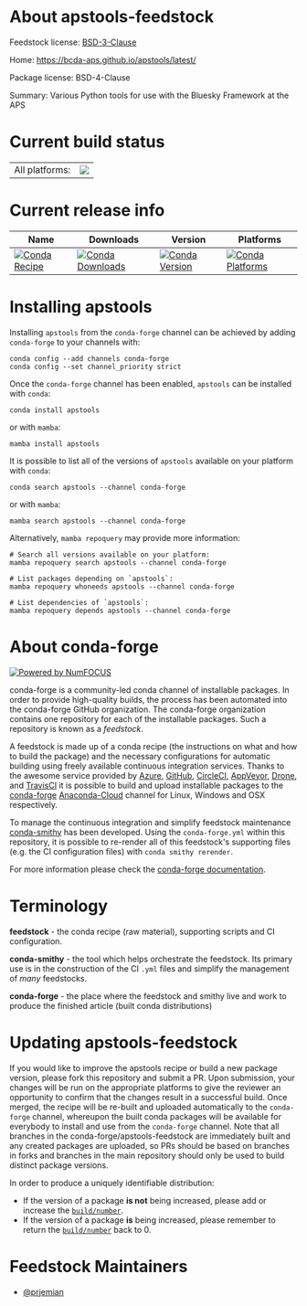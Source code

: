 About apstools-feedstock
========================

Feedstock license: [BSD-3-Clause](https://github.com/conda-forge/apstools-feedstock/blob/main/LICENSE.txt)

Home: https://bcda-aps.github.io/apstools/latest/

Package license: BSD-4-Clause

Summary: Various Python tools for use with the Bluesky Framework at the APS

Current build status
====================


<table><tr><td>All platforms:</td>
    <td>
      <a href="https://dev.azure.com/conda-forge/feedstock-builds/_build/latest?definitionId=16933&branchName=main">
        <img src="https://dev.azure.com/conda-forge/feedstock-builds/_apis/build/status/apstools-feedstock?branchName=main">
      </a>
    </td>
  </tr>
</table>

Current release info
====================

| Name | Downloads | Version | Platforms |
| --- | --- | --- | --- |
| [![Conda Recipe](https://img.shields.io/badge/recipe-apstools-green.svg)](https://anaconda.org/conda-forge/apstools) | [![Conda Downloads](https://img.shields.io/conda/dn/conda-forge/apstools.svg)](https://anaconda.org/conda-forge/apstools) | [![Conda Version](https://img.shields.io/conda/vn/conda-forge/apstools.svg)](https://anaconda.org/conda-forge/apstools) | [![Conda Platforms](https://img.shields.io/conda/pn/conda-forge/apstools.svg)](https://anaconda.org/conda-forge/apstools) |

Installing apstools
===================

Installing `apstools` from the `conda-forge` channel can be achieved by adding `conda-forge` to your channels with:

```
conda config --add channels conda-forge
conda config --set channel_priority strict
```

Once the `conda-forge` channel has been enabled, `apstools` can be installed with `conda`:

```
conda install apstools
```

or with `mamba`:

```
mamba install apstools
```

It is possible to list all of the versions of `apstools` available on your platform with `conda`:

```
conda search apstools --channel conda-forge
```

or with `mamba`:

```
mamba search apstools --channel conda-forge
```

Alternatively, `mamba repoquery` may provide more information:

```
# Search all versions available on your platform:
mamba repoquery search apstools --channel conda-forge

# List packages depending on `apstools`:
mamba repoquery whoneeds apstools --channel conda-forge

# List dependencies of `apstools`:
mamba repoquery depends apstools --channel conda-forge
```


About conda-forge
=================

[![Powered by
NumFOCUS](https://img.shields.io/badge/powered%20by-NumFOCUS-orange.svg?style=flat&colorA=E1523D&colorB=007D8A)](https://numfocus.org)

conda-forge is a community-led conda channel of installable packages.
In order to provide high-quality builds, the process has been automated into the
conda-forge GitHub organization. The conda-forge organization contains one repository
for each of the installable packages. Such a repository is known as a *feedstock*.

A feedstock is made up of a conda recipe (the instructions on what and how to build
the package) and the necessary configurations for automatic building using freely
available continuous integration services. Thanks to the awesome service provided by
[Azure](https://azure.microsoft.com/en-us/services/devops/), [GitHub](https://github.com/),
[CircleCI](https://circleci.com/), [AppVeyor](https://www.appveyor.com/),
[Drone](https://cloud.drone.io/welcome), and [TravisCI](https://travis-ci.com/)
it is possible to build and upload installable packages to the
[conda-forge](https://anaconda.org/conda-forge) [Anaconda-Cloud](https://anaconda.org/)
channel for Linux, Windows and OSX respectively.

To manage the continuous integration and simplify feedstock maintenance
[conda-smithy](https://github.com/conda-forge/conda-smithy) has been developed.
Using the ``conda-forge.yml`` within this repository, it is possible to re-render all of
this feedstock's supporting files (e.g. the CI configuration files) with ``conda smithy rerender``.

For more information please check the [conda-forge documentation](https://conda-forge.org/docs/).

Terminology
===========

**feedstock** - the conda recipe (raw material), supporting scripts and CI configuration.

**conda-smithy** - the tool which helps orchestrate the feedstock.
                   Its primary use is in the construction of the CI ``.yml`` files
                   and simplify the management of *many* feedstocks.

**conda-forge** - the place where the feedstock and smithy live and work to
                  produce the finished article (built conda distributions)


Updating apstools-feedstock
===========================

If you would like to improve the apstools recipe or build a new
package version, please fork this repository and submit a PR. Upon submission,
your changes will be run on the appropriate platforms to give the reviewer an
opportunity to confirm that the changes result in a successful build. Once
merged, the recipe will be re-built and uploaded automatically to the
`conda-forge` channel, whereupon the built conda packages will be available for
everybody to install and use from the `conda-forge` channel.
Note that all branches in the conda-forge/apstools-feedstock are
immediately built and any created packages are uploaded, so PRs should be based
on branches in forks and branches in the main repository should only be used to
build distinct package versions.

In order to produce a uniquely identifiable distribution:
 * If the version of a package **is not** being increased, please add or increase
   the [``build/number``](https://docs.conda.io/projects/conda-build/en/latest/resources/define-metadata.html#build-number-and-string).
 * If the version of a package **is** being increased, please remember to return
   the [``build/number``](https://docs.conda.io/projects/conda-build/en/latest/resources/define-metadata.html#build-number-and-string)
   back to 0.

Feedstock Maintainers
=====================

* [@prjemian](https://github.com/prjemian/)

